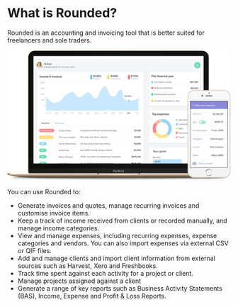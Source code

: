 # What is Rounded?

Rounded is an accounting and invoicing tool that is better suited for freelancers and sole traders.

![](/assets/overview.png)

You can use Rounded to:

* Generate invoices and quotes, manage recurring invoices and customise invoice items.
* Keep a track of income received from clients or recorded manually, and manage income categories.
* View and manage expenses, including recurring expenses, expense categories and vendors. You can also import expenses via external CSV or QIF files.
* Add and manage clients and import client information from external sources such as Harvest, Xero and Freshbooks.
* Track time spent against each activity for a project or client.
* Manage projects assigned against a client
* Generate a range of key reports such as Business Activity Statements \(BAS\), Income, Expense and Profit & Loss Reports.



